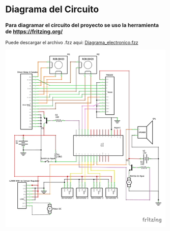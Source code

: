 # Diagrama del Circuito
### Para diagramar el circuito del proyecto se uso la herramienta de https://fritzing.org/ 
Puede descargar el archivo .fzz aqui: [Diagrama_electronico.fzz](https://github.com/WilberRojas/IoT_Dosificador/blob/main/Diagrama_electronico.fzz?raw=true)

![alt text](https://github.com/WilberRojas/IoT_Dosificador/blob/main/Circuito.png)
